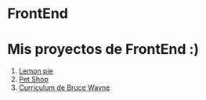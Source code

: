 # FrontEnd

<h1>Mis proyectos de FrontEnd :)</h1>

<ol>
  <li><a href='https://erasmoh24.github.io/Front_End/LemonPie'>Lemon pie</a></li>
  <li><a href='https://erasmoh24.github.io/Front_End/petShop'>Pet Shop</a></li>
  <li><a href='https://erasmoh24.github.io/Front_End/curriculum'>Curriculum de Bruce Wayne</a></li>
</ol>



